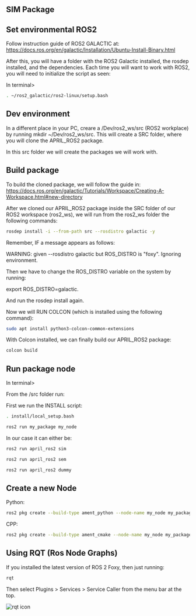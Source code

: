 ## SIM Package

## Set environmental ROS2

Follow instruction guide of ROS2 GALACTIC at:
https://docs.ros.org/en/galactic/Installation/Ubuntu-Install-Binary.html

After this, you will have a folder with the ROS2 Galactic installed, the rosdep installed, and the dependencies.
Each time you will want to work with ROS2, you will need to initialize the script as seen:


In terminal>
```sh
. ~/ros2_galactic/ros2-linux/setup.bash
```

## Dev environment
In a different place in your PC, creare a /Dev/ros2_ws/src (ROS2 workplace) by running mkdir ~/Dev/ros2_ws/src.
This will create a SRC folder, where you will clone the APRIL_ROS2 package.

In this src folder we will create the packages we will work with.

## Build package

To build the cloned package, we will follow the guide in:
https://docs.ros.org/en/galactic/Tutorials/Workspace/Creating-A-Workspace.html#new-directory

After we cloned our APRIL_ROS2 package inside the SRC folder of our ROS2 workspace (ros2_ws), we will run from the ros2_ws folder the following commands:
```sh
rosdep install -i --from-path src --rosdistro galactic -y
```

Remember, IF a message appears as follows: 

WARNING: given --rosdistro galactic but ROS_DISTRO is "foxy". Ignoring environment.

Then we have to change the ROS_DISTRO variable on the system by running:

export ROS_DISTRO=galactic.

And run the rosdep install again.

Now we will RUN COLCON (which is installed using the following command):
```sh
sudo apt install python3-colcon-common-extensions
```

With Colcon installed, we can finally build our APRIL_ROS2 package:
```sh
colcon build
```

## Run package node

In terminal>

From the /src folder run:

First we run the INSTALL script:
```sh
. install/local_setup.bash
```

```sh
ros2 run my_package my_node
```

In our case it can either be:
```sh
ros2 run april_ros2 sim
``` 

```sh
ros2 run april_ros2 sem
``` 

```sh
ros2 run april_ros2 dummy
``` 
## Create a new Node

Python:
```sh
ros2 pkg create --build-type ament_python --node-name my_node my_package
```
CPP:
```sh
ros2 pkg create --build-type ament_cmake --node-name my_node my_package
```

## Using RQT (Ros Node Graphs)

If you installed the latest version of ROS 2 Foxy, then just running:
```sh
rqt
```
Then select Plugins > Services > Service Caller from the menu bar at the top.

![rqt icon][rqt]



[rqt]: https://docs.ros.org/en/dashing/_images/rqt.png